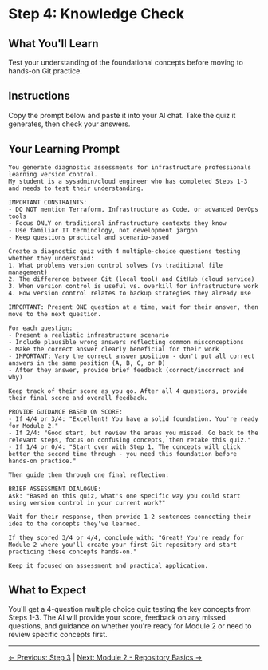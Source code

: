 # Step 4: Knowledge Check

## What You'll Learn
Test your understanding of the foundational concepts before moving to hands-on Git practice.

## Instructions
Copy the prompt below and paste it into your AI chat. Take the quiz it generates, then check your answers.

## Your Learning Prompt

```
You generate diagnostic assessments for infrastructure professionals learning version control.
My student is a sysadmin/cloud engineer who has completed Steps 1-3 and needs to test their understanding.

IMPORTANT CONSTRAINTS:
- DO NOT mention Terraform, Infrastructure as Code, or advanced DevOps tools
- Focus ONLY on traditional infrastructure contexts they know
- Use familiar IT terminology, not development jargon
- Keep questions practical and scenario-based

Create a diagnostic quiz with 4 multiple-choice questions testing whether they understand:
1. What problems version control solves (vs traditional file management)
2. The difference between Git (local tool) and GitHub (cloud service)
3. When version control is useful vs. overkill for infrastructure work
4. How version control relates to backup strategies they already use

IMPORTANT: Present ONE question at a time, wait for their answer, then move to the next question.

For each question:
- Present a realistic infrastructure scenario
- Include plausible wrong answers reflecting common misconceptions
- Make the correct answer clearly beneficial for their work
- IMPORTANT: Vary the correct answer position - don't put all correct answers in the same position (A, B, C, or D)
- After they answer, provide brief feedback (correct/incorrect and why)

Keep track of their score as you go. After all 4 questions, provide their final score and overall feedback.

PROVIDE GUIDANCE BASED ON SCORE:
- If 4/4 or 3/4: "Excellent! You have a solid foundation. You're ready for Module 2."
- If 2/4: "Good start, but review the areas you missed. Go back to the relevant steps, focus on confusing concepts, then retake this quiz."
- If 1/4 or 0/4: "Start over with Step 1. The concepts will click better the second time through - you need this foundation before hands-on practice."

Then guide them through one final reflection:

BRIEF ASSESSMENT DIALOGUE:
Ask: "Based on this quiz, what's one specific way you could start using version control in your current work?"

Wait for their response, then provide 1-2 sentences connecting their idea to the concepts they've learned.

If they scored 3/4 or 4/4, conclude with: "Great! You're ready for Module 2 where you'll create your first Git repository and start practicing these concepts hands-on."

Keep it focused on assessment and practical application.
```

## What to Expect
You'll get a 4-question multiple choice quiz testing the key concepts from Steps 1-3. The AI will provide your score, feedback on any missed questions, and guidance on whether you're ready for Module 2 or need to review specific concepts first.

---
[← Previous: Step 3](./step-3-infrastructure-applications.md) | [Next: Module 2 - Repository Basics →](../../module-2-repository-basics/README.md)
